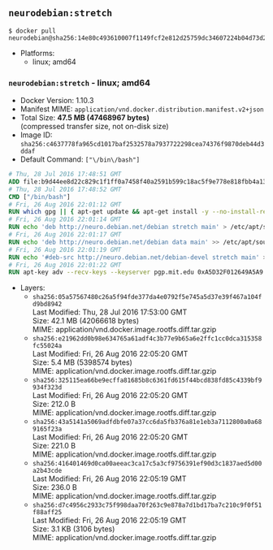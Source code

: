 ## `neurodebian:stretch`

```console
$ docker pull neurodebian@sha256:14e80c493610007f1149fcf2e812d25759dc34607224b04d73d2b5ee812321e5
```

-	Platforms:
	-	linux; amd64

### `neurodebian:stretch` - linux; amd64

-	Docker Version: 1.10.3
-	Manifest MIME: `application/vnd.docker.distribution.manifest.v2+json`
-	Total Size: **47.5 MB (47468967 bytes)**  
	(compressed transfer size, not on-disk size)
-	Image ID: `sha256:c4637778fa965cd1017baf2532578a7937722298cea74376f9870deb44d3ddaf`
-	Default Command: `["\/bin\/bash"]`

```dockerfile
# Thu, 28 Jul 2016 17:48:51 GMT
ADD file:b9d44ee8d22c829c1f1ff0a7458f40a2591b599c18ac5f9e778e818fbb4a1344 in /
# Thu, 28 Jul 2016 17:48:52 GMT
CMD ["/bin/bash"]
# Fri, 26 Aug 2016 22:01:12 GMT
RUN which gpg || { apt-get update && apt-get install -y --no-install-recommends gnupg dirmngr && rm -rf /var/lib/apt/lists/*; }
# Fri, 26 Aug 2016 22:01:14 GMT
RUN echo 'deb http://neuro.debian.net/debian stretch main' > /etc/apt/sources.list.d/neurodebian.sources.list
# Fri, 26 Aug 2016 22:01:17 GMT
RUN echo 'deb http://neuro.debian.net/debian data main' >> /etc/apt/sources.list.d/neurodebian.sources.list
# Fri, 26 Aug 2016 22:01:19 GMT
RUN echo '#deb-src http://neuro.debian.net/debian-devel stretch main' >> /etc/apt/sources.list.d/neurodebian.sources.list
# Fri, 26 Aug 2016 22:01:22 GMT
RUN apt-key adv --recv-keys --keyserver pgp.mit.edu 0xA5D32F012649A5A9
```

-	Layers:
	-	`sha256:05a57567480c26a5f94fde377da4e0792f5e745a5d37e39f467a104fd9bd8942`  
		Last Modified: Thu, 28 Jul 2016 17:53:00 GMT  
		Size: 42.1 MB (42066618 bytes)  
		MIME: application/vnd.docker.image.rootfs.diff.tar.gzip
	-	`sha256:e21962dd0b98e634765a61adf4c3b77e9b65a6e2ffc1cc0dca315358fc55024a`  
		Last Modified: Fri, 26 Aug 2016 22:05:20 GMT  
		Size: 5.4 MB (5398574 bytes)  
		MIME: application/vnd.docker.image.rootfs.diff.tar.gzip
	-	`sha256:325115ea66be9ecffa81685b8c6361fd615f44bcd838fd85c4339bf9934f323d`  
		Last Modified: Fri, 26 Aug 2016 22:05:20 GMT  
		Size: 212.0 B  
		MIME: application/vnd.docker.image.rootfs.diff.tar.gzip
	-	`sha256:43a5141a5069adfdbfe07a37cc6da5fb376a81e1eb3a7112800a0a689165f23a`  
		Last Modified: Fri, 26 Aug 2016 22:05:20 GMT  
		Size: 221.0 B  
		MIME: application/vnd.docker.image.rootfs.diff.tar.gzip
	-	`sha256:416401469d0ca00aeeac3ca17c5a3cf9756391ef90d3c1837aed5d00a2b43cde`  
		Last Modified: Fri, 26 Aug 2016 22:05:19 GMT  
		Size: 236.0 B  
		MIME: application/vnd.docker.image.rootfs.diff.tar.gzip
	-	`sha256:d7c4956c2933c75f998daa70f263c9e878a7d1bd17ba7c210c9f0f51f88aff25`  
		Last Modified: Fri, 26 Aug 2016 22:05:19 GMT  
		Size: 3.1 KB (3106 bytes)  
		MIME: application/vnd.docker.image.rootfs.diff.tar.gzip
